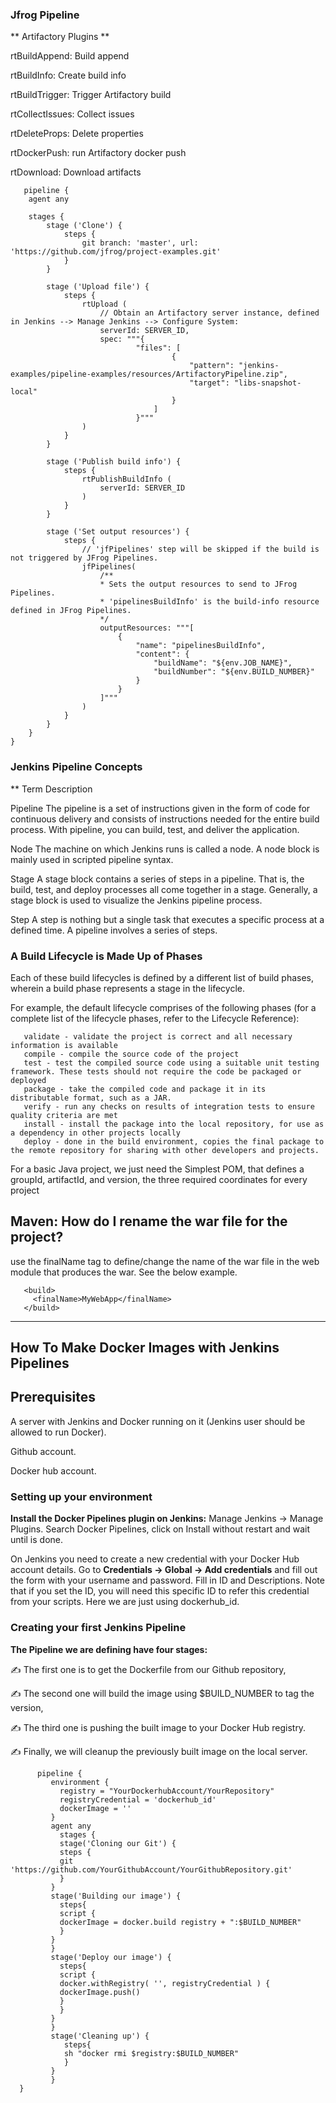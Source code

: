 ### Jfrog Pipeline

** Artifactory Plugins **

 rtBuildAppend: Build append
 
 rtBuildInfo: Create build info
 
 rtBuildTrigger: Trigger Artifactory build
 
 rtCollectIssues: Collect issues
 
 rtDeleteProps: Delete properties
 
 rtDockerPush: run Artifactory docker push
 
 rtDownload: Download artifacts
 
       pipeline {
        agent any

        stages {
            stage ('Clone') {
                steps {
                    git branch: 'master', url: 'https://github.com/jfrog/project-examples.git'
                }
            }

            stage ('Upload file') {
                steps {
                    rtUpload (
                        // Obtain an Artifactory server instance, defined in Jenkins --> Manage Jenkins --> Configure System:
                        serverId: SERVER_ID,
                        spec: """{
                                "files": [
                                        {
                                            "pattern": "jenkins-examples/pipeline-examples/resources/ArtifactoryPipeline.zip",
                                            "target": "libs-snapshot-local"
                                        }
                                    ]
                                }"""
                    )
                }
            }

            stage ('Publish build info') {
                steps {
                    rtPublishBuildInfo (
                        serverId: SERVER_ID
                    )
                }
            }

            stage ('Set output resources') {
                steps {
                    // 'jfPipelines' step will be skipped if the build is not triggered by JFrog Pipelines.
                    jfPipelines(
                        /**
                        * Sets the output resources to send to JFrog Pipelines.
                        * 'pipelinesBuildInfo' is the build-info resource defined in JFrog Pipelines.
                        */
                        outputResources: """[
                            {
                                "name": "pipelinesBuildInfo",
                                "content": {
                                    "buildName": "${env.JOB_NAME}",
                                    "buildNumber": "${env.BUILD_NUMBER}"
                                }
                            }
                        ]"""
                    )
                }
            }
        }
    }
    
### Jenkins Pipeline Concepts

** Term	Description

Pipeline	The pipeline is a set of instructions given in the form of code for continuous delivery and consists of instructions needed for the entire build process. With pipeline, you can build, test, and deliver the application.

Node	The machine on which Jenkins runs is called a node. A node block is mainly used in scripted pipeline syntax.

Stage	A stage block contains a series of steps in a pipeline. That is, the build, test, and deploy processes all come together in a stage. Generally, a stage block is used to visualize the Jenkins pipeline process.

Step	A step is nothing but a single task that executes a specific process at a defined time. A pipeline involves a series of steps.    

### A Build Lifecycle is Made Up of Phases
Each of these build lifecycles is defined by a different list of build phases, wherein a build phase represents a stage in the lifecycle.

For example, the default lifecycle comprises of the following phases (for a complete list of the lifecycle phases, refer to the Lifecycle Reference):

       validate - validate the project is correct and all necessary information is available
       compile - compile the source code of the project
       test - test the compiled source code using a suitable unit testing framework. These tests should not require the code be packaged or deployed
       package - take the compiled code and package it in its distributable format, such as a JAR.
       verify - run any checks on results of integration tests to ensure quality criteria are met
       install - install the package into the local repository, for use as a dependency in other projects locally
       deploy - done in the build environment, copies the final package to the remote repository for sharing with other developers and projects.

For a basic Java project, we just need the Simplest POM, that defines a groupId, artifactId, and version, the three required coordinates for every project

## Maven: How do I rename the war file for the project?
use the finalName tag to define/change the name of the war file in the web module that produces the war. See the below example.

       <build>
         <finalName>MyWebApp</finalName>
       </build>
-----------------------------------------------------------------------------------------------------------------------------------------------------------

## How To Make Docker Images with Jenkins Pipelines

## Prerequisites

A server with Jenkins and Docker running on it (Jenkins user should be allowed to run Docker).

Github account.

Docker hub account.

### Setting up your environment

**Install the Docker Pipelines plugin on Jenkins:**
Manage Jenkins → Manage Plugins.
Search Docker Pipelines, click on Install without restart and wait until is done.

On Jenkins you need to create a new credential with your Docker Hub account details. Go to **Credentials → Global → Add credentials** and fill out the form with your username and password. Fill in ID and Descriptions. Note that if you set the ID, you will need this specific ID to refer this credential from your scripts. Here we are just using dockerhub_id.

### Creating your first Jenkins Pipeline

**The Pipeline we are defining have four stages:**

:writing_hand: The first one is to get the Dockerfile from our Github repository,

:writing_hand: The second one will build the image using $BUILD_NUMBER to tag the version,

:writing_hand: The third one is pushing the built image to your Docker Hub registry.

:writing_hand: Finally, we will cleanup the previously built image on the local server.

          pipeline {
             environment {
               registry = "YourDockerhubAccount/YourRepository"
               registryCredential = 'dockerhub_id'
               dockerImage = ''
             }
             agent any
               stages {
               stage('Cloning our Git') {
               steps {
               git 'https://github.com/YourGithubAccount/YourGithubRepository.git'
               }
             }
             stage('Building our image') {
               steps{
               script {
               dockerImage = docker.build registry + ":$BUILD_NUMBER"
               }
             }
             }
             stage('Deploy our image') {
               steps{
               script {
               docker.withRegistry( '', registryCredential ) {
               dockerImage.push()
               }
               }
             }
             }
             stage('Cleaning up') {
                steps{
                sh "docker rmi $registry:$BUILD_NUMBER"
                }
             }
             }
      }

